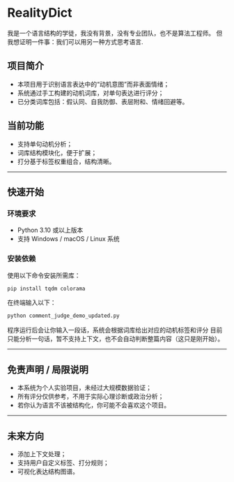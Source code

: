 # RealityDict

我是一个语言结构的学徒，我没有背景，没有专业团队，也不是算法工程师。
但我想证明一件事：我们可以用另一种方式思考语言.

## 项目简介

- 本项目用于识别语言表达中的“动机意图”而非表面情绪；
- 系统通过手工构建的动机词库，对单句表达进行评分；
- 已分类词库包括：假认同、自我防御、表层附和、情绪回避等。

## 当前功能

- 支持单句动机分析；
- 词库结构模块化，便于扩展；
- 打分基于标签权重组合，结构清晰。

---

## 快速开始

### 环境要求
- Python 3.10 或以上版本
- 支持 Windows / macOS / Linux 系统

### 安装依赖
使用以下命令安装所需库：

```bash
pip install tqdm colorama
```
在终端输入以下：
```bash
python comment_judge_demo_updated.py
```
程序运行后会让你输入一段话，系统会根据词库给出对应的动机标签和评分
目前只能分析一句话，暂不支持上下文，也不会自动判断整篇内容（这只是刚开始）。

---

## 免责声明 / 局限说明

- 本系统为个人实验项目，未经过大规模数据验证；
- 所有评分仅供参考，不用于实际心理诊断或政治分析；
- 若你认为语言不该被结构化，你可能不会喜欢这个项目。

---

## 未来方向

- 添加上下文处理；
- 支持用户自定义标签、打分规则；
- 可视化表达结构图谱。
